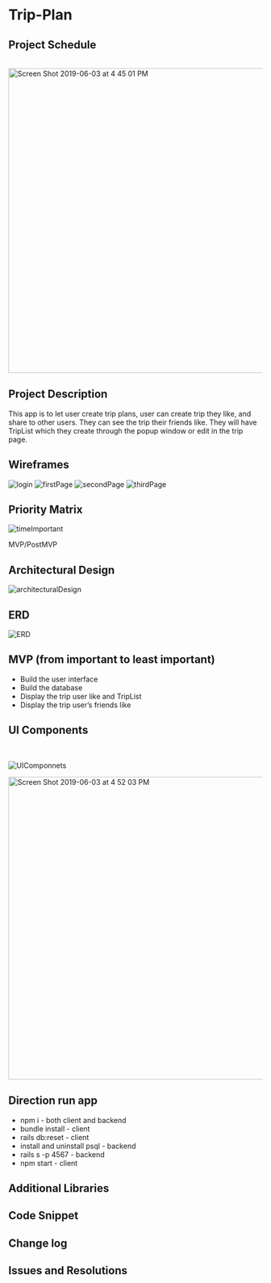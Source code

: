 # Trip-Plan

<h2>Project Schedule</h2><br>
<img width="604" alt="Screen Shot 2019-06-03 at 4 45 01 PM" src="https://user-images.githubusercontent.com/10451577/58833412-f5a6c900-861e-11e9-88a5-468193e094af.png">

<h2>Project Description</h2>

This app is to let user create trip plans, user can create trip they like, and share to other users. They can see the trip their friends like. They will have TripList which they create through the popup window or edit in the trip page.

<h2>Wireframes</h2>

![login](./public/image/readme-01.jpg)
![firstPage](./public/image/readme-02.jpg)
![secondPage](./public/image/readme-03.jpg)
![thirdPage](./public/image/readme-04.jpg)

<h2>Priority Matrix</h2>

![timeImportant](./public/image/readme-05.jpg)

MVP/PostMVP

<h2>Architectural Design</h2>

![architecturalDesign](./public/image/readme-ad.jpg)

<h2>ERD</h2>

![ERD](./public/image/readme-erd.jpg)

<h2>MVP (from important to least important)</h2>
<ul>
<li>Build the user interface </li>
<li>Build the database</li>
<li>Display the trip user like and TripList</li>
<li>Display the trip user’s friends like</li>
</ul>

<h2>UI Components</h2><br>

![UIComponnets](./public/image/readme-ui.jpg)

<img width="600" alt="Screen Shot 2019-06-03 at 4 52 03 PM" src="https://user-images.githubusercontent.com/10451577/58833844-fdb33880-861f-11e9-9ca1-476df5d9fd07.png">

<h2>Direction run app</h2>
<ul>
<li>npm i  - both client and backend</li>
<li>bundle install - client</li>
<li>rails db:reset - client</li>
<li>install and uninstall psql - backend </li>
<li>rails s -p 4567 - backend</li>
<li>npm start - client</li>
</ul>

<h2>Additional Libraries</h2>

<h2>Code Snippet</h2>

<h2>Change log</h2>

<h2>Issues and Resolutions</h2>
